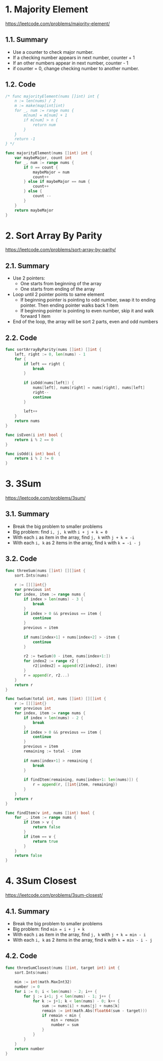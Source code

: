 # 1. Majority Element

https://leetcode.com/problems/majority-element/

## 1.1. Summary

 - Use a counter to check major number.
 - If a checking number appears in next number, counter + 1
 - If an other numbers appear in next number, counter - 1
 - if counter = 0, change checking number to another number.

## 1.2. Code

```go
/* func majorityElement(nums []int) int {
    n := len(nums) / 2
    m := make(map[int]int)
    for _, num := range nums {
        m[num] = m[num] + 1
        if m[num] > n {
            return num
        }
    }
    return -1
} */

func majorityElement(nums []int) int {
    var maybeMajor, count int
    for _, num := range nums {
        if 0 == count {
            maybeMajor = num
            count++
        } else if maybeMajor == num {
            count++
        } else {
            count --
        }
    }
    return maybeMajor
}
```

# 2. Sort Array By Parity

https://leetcode.com/problems/sort-array-by-parity/

## 2.1. Summary

 - Use 2 pointers:
	 - One starts from beginning of the array
	 - One starts from ending of the array
 - Loop until 2 pointer points to same element
	 - If beginning pointer is pointing to odd number, swap it to ending pointer. Then ending pointer walks back 1 item
	 - If beginning pointer is pointing to even number, skip it and walk forward 1 item
 - End of the loop, the array will be sort 2 parts, even and odd numbers

## 2.2. Code

```go
func sortArrayByParity(nums []int) []int {
    left, right := 0, len(nums) - 1
    for {
        if left == right {
            break
        }
        
        if isOdd(nums[left]) {
            nums[left], nums[right] = nums[right], nums[left]
            right--
            continue
        }
        
        left++
    }
    return nums
}

func isEven(i int) bool {
    return i % 2 == 0
}

func isOdd(i int) bool {
    return i % 2 != 0
}
```

# 3. 3Sum

https://leetcode.com/problems/3sum/

## 3.1. Summary

- Break the big problem to smaller problems
- Big problem: find `i, j, k` with `i + j + k = 0`
- With each `i` as item in the array, find `j, k` with `j + k = -i`
- With each `i, k` as 2 items in the array, find `k` with `k = -i - j`

## 3.2. Code

```go
func threeSum(nums []int) [][]int {
    sort.Ints(nums)
    
    r := [][]int{}
    var previous int
    for index, item := range nums {
        if index > len(nums) - 3 {
            break
        }
        if index > 0 && previous == item {
            continue
        }
        previous = item
        
        if nums[index+1] + nums[index+2] > -item {
            continue
        }
        
        r2 := twoSum(0 - item, nums[index+1:])
        for index2 := range r2 {
            r2[index2] = append(r2[index2], item)
        }
        r = append(r, r2...)
    }
    return r
}

func twoSum(total int, nums []int) [][]int {
    r := [][]int{}
    var previous int
    for index, item := range nums {
        if index > len(nums) - 2 {
            break
        }
        if index > 0 && previous == item {
            continue
        }
        previous = item
        remaining := total - item
        
        if nums[index+1] > remaining {
            break
        }
        
        if findItem(remaining, nums[index+1: len(nums)]) {
            r = append(r, []int{item, remaining})
        }
    }
    return r
}

func findItem(v int, nums []int) bool {
    for _, item := range nums {
        if item > v {
            return false
        }
        if item == v {
            return true
        }
    }
    return false
}
```

# 4. 3Sum Closest

https://leetcode.com/problems/3sum-closest/

## 4.1. Summary

- Break the big problem to smaller problems
- Big problem: find `min = i + j + k`
- With each `i` as item in the array, find `j, k` with `j + k = min - i`
- With each `i, k` as 2 items in the array, find `k` with `k = min - i - j`

## 4.2. Code

```go
func threeSumClosest(nums []int, target int) int {
    sort.Ints(nums)
    
    min := int(math.MaxInt32)
    number := 0
    for i := 0; i < len(nums) - 2; i++ {
        for j := i+1; j < len(nums) - 1; j++ {
            for k := j+1; k < len(nums) - 0; k++ {
                sum := nums[i] + nums[j] + nums[k]
                remain := int(math.Abs(float64(sum - target)))
                if remain < min {
                    min = remain
                    number = sum
                }
            }
        }
    }
    return number
}
```
